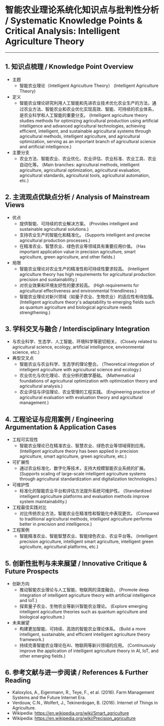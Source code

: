 # 智能农业理论系统化知识点与批判性分析 / Systematic Knowledge Points & Critical Analysis: Intelligent Agriculture Theory

---

## 1. 知识点梳理 / Knowledge Point Overview

- 主题
  - 智能农业理论（Intelligent Agriculture Theory）
      (Intelligent Agriculture Theory)
- 定义
  - 智能农业理论研究利用人工智能和先进农业技术优化农业生产的方法，通过农业方法、智能农业和农业优化实现高效、智能、可持续的农业体系，是农业科学和人工智能的重要分支。
      (Intelligent agriculture theory studies methods for optimizing agricultural production using artificial intelligence and advanced agricultural technologies, achieving efficient, intelligent, and sustainable agricultural systems through agricultural methods, intelligent agriculture, and agricultural optimization, serving as an important branch of agricultural science and artificial intelligence.)
- 主要分支
  - 农业方法、智能农业、农业优化、农业评估、农业标准、农业工具、农业自动化等。
      (Main branches: agricultural methods, intelligent agriculture, agricultural optimization, agricultural evaluation, agricultural standards, agricultural tools, agricultural automation, etc.)

## 2. 主流观点优缺点分析 / Analysis of Mainstream Views

- 优点
  - 提供智能、可持续的农业解决方案。
      (Provides intelligent and sustainable agricultural solutions.)
  - 支持农业生产的智能化和精准化。
      (Supports intelligent and precise agricultural production processes.)
  - 在精准农业、智慧农业、绿色农业等领域具有重要应用价值。
      (Has important application value in precision agriculture, smart agriculture, green agriculture, and other fields.)
- 局限
  - 智能农业理论对农业生产的精准性和可持续性要求较高。
      (Intelligent agriculture theory has high requirements for agricultural production precision and sustainability.)
  - 对农业效果和环境友好性的要求较高。
      (High requirements for agricultural effectiveness and environmental friendliness.)
  - 智能农业理论对新兴领域（如量子农业、生物农业）的适应性有待加强。
      (Intelligent agriculture theory's adaptability to emerging fields such as quantum agriculture and biological agriculture needs strengthening.)

## 3. 学科交叉与融合 / Interdisciplinary Integration

- 与农业科学、生态学、人工智能、环境科学等密切相关。
  (Closely related to agricultural science, ecology, artificial intelligence, environmental science, etc.)
- 典型交叉点
  - 智能农业与农业科学、生态学的理论整合。
      (Theoretical integration of intelligent agriculture with agricultural science and ecology.)
  - 农业优化与优化理论、农业分析的数学基础。
      (Mathematical foundations of agricultural optimization with optimization theory and agricultural analysis.)
  - 农业评估与评估理论、农业管理的工程实践。
      (Engineering practice of agricultural evaluation with evaluation theory and agricultural management.)

## 4. 工程论证与应用案例 / Engineering Argumentation & Application Cases

- 工程可实现性
  - 智能农业理论已在精准农业、智慧农业、绿色农业等领域得到应用。
      (Intelligent agriculture theory has been applied in precision agriculture, smart agriculture, green agriculture, etc.)
- 可扩展性
  - 通过农业标准化、数字化等技术，支持大规模智能农业系统的扩展。
      (Supports scaling of large-scale intelligent agriculture systems through agricultural standardization and digitalization technologies.)
- 可维护性
  - 标准化的智能农业平台和评估方法提升系统可维护性。
      (Standardized intelligent agriculture platforms and evaluation methods improve system maintainability.)
- 工程最佳实践对比
  - 对比传统农业方法，智能农业在精准性和智能化中表现更优。
      (Compared to traditional agricultural methods, intelligent agriculture performs better in precision and intelligence.)
- 工程案例
  - 智能精准农业、智能智慧农业、智能绿色农业、农业平台等。
      (Intelligent precision agriculture, intelligent smart agriculture, intelligent green agriculture, agricultural platforms, etc.)

## 5. 创新性批判与未来展望 / Innovative Critique & Future Prospects

- 创新方向
  - 推动智能农业理论与人工智能、物联网的深度融合。
      (Promote deep integration of intelligent agriculture theory with artificial intelligence and IoT.)
  - 探索量子农业、生物农业等新兴智能农业理论。
      (Explore emerging intelligent agriculture theories such as quantum agriculture and biological agriculture.)
- 未来展望
  - 构建更加智能、可持续、高效的智能农业理论体系。
      (Build a more intelligent, sustainable, and efficient intelligent agriculture theory framework.)
  - 持续完善智能农业理论在AI、物联网等新兴领域的应用。
      (Continuously improve the application of intelligent agriculture theory in AI, IoT, and other emerging fields.)

## 6. 参考文献与进一步阅读 / References & Further Reading

- Kaloxylos, A., Eigenmann, R., Teye, F., et al. (2016). Farm Management Systems and the Future Internet Era.
- Verdouw, C.N., Wolfert, J., Tekinerdogan, B. (2016). Internet of Things in Agriculture.
- Wikipedia: <https://en.wikipedia.org/wiki/Smart_agriculture>
- Wikipedia: <https://en.wikipedia.org/wiki/Precision_agriculture>
